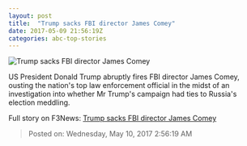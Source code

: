 ```yaml
---
layout: post
title:  "Trump sacks FBI director James Comey"
date: 2017-05-09 21:56:19Z
categories: abc-top-stories
---
```


![Trump sacks FBI director James Comey](http://www.abc.net.au/news/image/8513032-1x1-700x700.jpg)

US President Donald Trump abruptly fires FBI director James Comey, ousting the nation's top law enforcement official in the midst of an investigation into whether Mr Trump's campaign had ties to Russia's election meddling.


Full story on F3News: [Trump sacks FBI director James Comey](http://www.f3nws.com/n/YnyqfF)

> Posted on: Wednesday, May 10, 2017 2:56:19 AM
